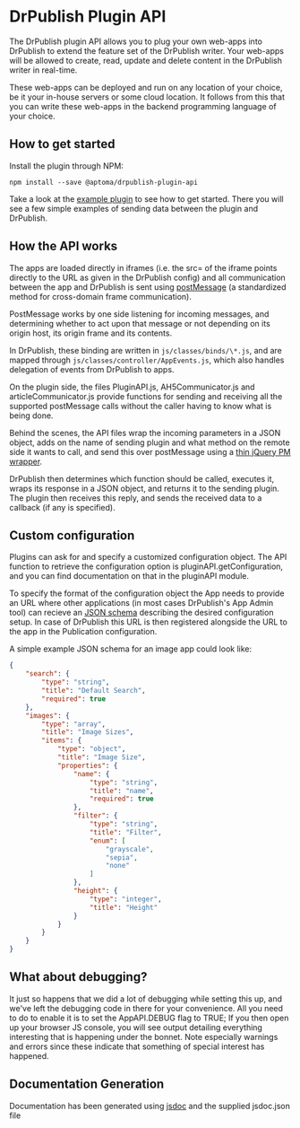 DrPublish Plugin API
====================

The DrPublish plugin API allows you to plug your own web-apps into DrPublish to extend the feature set of the DrPublish writer. Your web-apps will be allowed to create, read, update and delete content in the DrPublish writer in real-time.

These web-apps can be deployed and run on any location of your choice, be it your in-house servers or some cloud location. It follows from this that you can write these web-apps in the backend programming language of your choice.

How to get started
------------------

Install the plugin through NPM:

    npm install --save @aptoma/drpublish-plugin-api

Take a look at the [example plugin](example/index.hhtml) to see how to get started. There you will see a few simple examples of sending data between the plugin and DrPublish.

How the API works
-----------------

The apps are loaded directly in iframes (i.e. the src= of the iframe points directly to the URL as given in the DrPublish config) and all communication between the app and DrPublish is sent using [postMessage](https://developer.mozilla.org/en/DOM/window.postMessage) (a standardized method for cross-domain frame communication).

PostMessage works by one side listening for incoming messages, and determining whether to act upon that message or not depending on its origin host, its origin frame and its contents.

In DrPublish, these binding are written in `js/classes/binds/\*.js`, and are mapped through `js/classes/controller/AppEvents.js`, which also handles delegation of events from DrPublish to apps.

On the plugin side, the files PluginAPI.js, AH5Communicator.js and articleCommunicator.js provide functions for sending and receiving all the supported postMessage calls without the caller having to know what is being done.

Behind the scenes, the API files wrap the incoming parameters in a JSON object, adds on the name of sending plugin and what method on the remote side it wants to call, and send this over postMessage using a [thin jQuery PM wrapper](https://github.com/daepark/postmessage/).

DrPublish then determines which function should be called, executes it, wraps its response in a JSON object, and returns it to the sending plugin. The plugin then receives this reply, and sends the received data to a callback (if any is specified).

Custom configuration
--------------------

Plugins can ask for and specify a customized configuration object. The API function to retrieve the configuration option is pluginAPI.getConfiguration, and you can find documentation on that in the pluginAPI module.

To specify the format of the configuration object the App needs to provide an URL where other applications (in most cases DrPublish's App Admin tool) can recieve an [JSON schema](http://json-schema.org/) describing the desired configuration setup. In case of DrPublish this URL is then registered alongside the URL to the app in the Publication configuration.

A simple example JSON schema for an image app could look like:
```JSON
{
    "search": {
        "type": "string",
        "title": "Default Search",
        "required": true
    },
    "images": {
        "type": "array",
        "title": "Image Sizes",
        "items": {
            "type": "object",
            "title": "Image Size",
            "properties": {
                "name": {
                    "type": "string",
                    "title": "name",
                    "required": true
                },
                "filter": {
                    "type": "string",
                    "title": "Filter",
                    "enum": [
                        "grayscale",
                        "sepia",
                        "none"
                    ]
                },
                "height": {
                    "type": "integer",
                    "title": "Height"
                }
            }
        }
    }
}
```

What about debugging?
---------------------

It just so happens that we did a lot of debugging while setting this up, and we've left the debugging code in there for your convenience. All you need to do to enable it is to set the AppAPI.DEBUG flag to TRUE; If you then open up your browser JS console, you will see output detailing everything interesting that is happening under the bonnet. Note especially warnings and errors since these indicate that something of special interest has happened.

Documentation Generation
------------------------

Documentation has been generated using [jsdoc](https://github.com/jsdoc3/jsdoc) and the supplied jsdoc.json file
